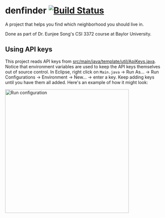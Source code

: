 # denfinder [![Build Status](https://travis-ci.org/ssaamm/denfinder.svg?branch=master)](https://travis-ci.org/ssaamm/denfinder)

A project that helps you find which neighborhood you should live in.

Done as part of Dr. Eunjee Song's CSI 3372 course at Baylor University.

## Using API keys

This project reads API keys from [src/main/java/template/util/ApiKeys.java](https://github.com/ssaamm/denfinder/blob/master/src/main/java/template/util/ApiKeys.java). Notice that environment variables are used to keep the API keys themselves out of source control. In Eclipse, right click on ```Main.java``` -> Run As... -> Run Configurations -> Environment -> New... -> enter a key. Keep adding keys until you have them all added. Here's an example of how it might look:

<img src="http://i.imgur.com/Tp3aP6L.png" alt="Run configuration" width="400px">
